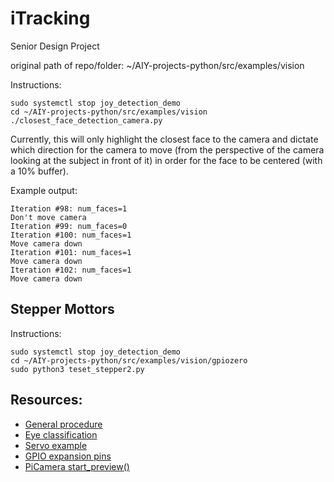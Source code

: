 # iTracking
Senior Design Project

original path of repo/folder: ~/AIY-projects-python/src/examples/vision

Instructions:
```
sudo systemctl stop joy_detection_demo
cd ~/AIY-projects-python/src/examples/vision
./closest_face_detection_camera.py
```

Currently, this will only highlight the closest face to the camera and dictate which direction for the camera to move (from the perspective of the camera looking at the subject in front of it) in order for the face to be centered (with a 10% buffer).

Example output:
```
Iteration #98: num_faces=1
Don't move camera
Iteration #99: num_faces=0
Iteration #100: num_faces=1
Move camera down
Iteration #101: num_faces=1
Move camera down
Iteration #102: num_faces=1
Move camera down
```

## Stepper Mottors
Instructions:
```
sudo systemctl stop joy_detection_demo
cd ~/AIY-projects-python/src/examples/vision/gpiozero
sudo python3 teset_stepper2.py
```

## Resources:
* [General procedure](http://stanford.edu/class/ee267/Spring2018/report_griffin_ramirez.pdf)
* [Eye classification](https://arxiv.org/pdf/1605.05258.pdf)
* [Servo example](https://github.com/google/aiyprojects-raspbian/blob/aiyprojects/src/examples/gpiozero/servo_example.py)
* [GPIO expansion pins](https://aiyprojects.withgoogle.com/vision/#makers-guide--gpio-expansion-pins)
* [PiCamera start_preview()](https://picamera.readthedocs.io/en/release-1.13/api_camera.html#picamera.PiCamera.start_preview)
